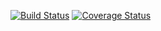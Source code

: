 [![Build Status](https://travis-ci.com/wjur/args.svg?branch=master)](https://travis-ci.com/wjur/args)
[![Coverage Status](https://coveralls.io/repos/github/wjur/args/badge.svg?branch=travis-ci)](https://coveralls.io/github/wjur/args?branch=travis-ci)